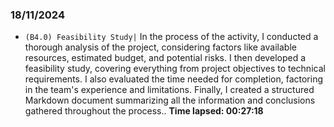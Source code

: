 ### 18/11/2024
- ``(B4.0) Feasibility Study|`` In the process of the activity, I conducted a thorough analysis of the project, considering factors like available resources, estimated budget, and potential risks. I then developed a feasibility study, covering everything from project objectives to technical requirements. I also evaluated the time needed for completion, factoring in the team's experience and limitations. Finally, I created a structured Markdown document summarizing all the information and conclusions gathered throughout the process..
**Time lapsed: 00:27:18**
